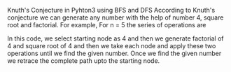Knuth's Conjecture in Pyhton3 using BFS and DFS
According to Knuth's conjecture we can generate any number with the help of number 4, square root and factorial. For example, For n = 5 the series of operations are


In this code, we select starting node as 4 and then we generate factorial of 4 and square root of 4 and then we take each node and apply these two operations until we find the given number. Once we find the given number we retrace the complete path upto the starting node.
